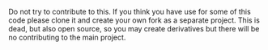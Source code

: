 Do not try to contribute to this.  If you think you have use for some of this code 
please clone it and create your own fork as a separate project.  This is dead, but 
also open source, so you may create derivatives but there will be no contributing 
to the main project.
